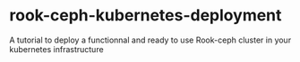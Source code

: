 # rook-ceph-kubernetes-deployment
A tutorial to deploy a functionnal and ready to use Rook-ceph cluster in your kubernetes infrastructure
